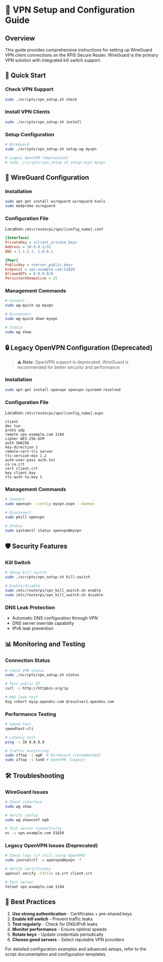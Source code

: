 # 🔐 VPN Setup and Configuration Guide

## Overview

This guide provides comprehensive instructions for setting up WireGuard VPN client connections on the RPi5 Secure Router. WireGuard is the primary VPN solution with integrated kill switch support.

## 🚀 Quick Start

### Check VPN Support
```bash
sudo ./scripts/vpn_setup.sh check
```

### Install VPN Clients
```bash
sudo ./scripts/vpn_setup.sh install
```

### Setup Configuration
```bash
# WireGuard
sudo ./scripts/vpn_setup.sh setup-wg myvpn

# Legacy OpenVPN (deprecated)
# sudo ./scripts/vpn_setup.sh setup-ovpn myvpn
```

## 🔧 WireGuard Configuration

### Installation
```bash
sudo apt-get install wireguard wireguard-tools
sudo modprobe wireguard
```

### Configuration File
Location: `/etc/routerpi/vpn/[config_name].conf`

```ini
[Interface]
PrivateKey = <client_private_key>
Address = 10.0.0.2/32
DNS = 1.1.1.1, 1.0.0.1

[Peer]
PublicKey = <server_public_key>
Endpoint = vpn.example.com:51820
AllowedIPs = 0.0.0.0/0
PersistentKeepalive = 25
```

### Management Commands
```bash
# Connect
sudo wg-quick up myvpn

# Disconnect
sudo wg-quick down myvpn

# Status
sudo wg show
```

## 🔒 Legacy OpenVPN Configuration (Deprecated)

> ⚠️ **Note**: OpenVPN support is deprecated. WireGuard is recommended for better security and performance.

### Installation
```bash
sudo apt-get install openvpn openvpn-systemd-resolved
```

### Configuration File
Location: `/etc/routerpi/vpn/[config_name].ovpn`

```ovpn
client
dev tun
proto udp
remote vpn.example.com 1194
cipher AES-256-GCM
auth SHA256
key-direction 1
remote-cert-tls server
tls-version-min 1.2
auth-user-pass auth.txt
ca ca.crt
cert client.crt
key client.key
tls-auth ta.key 1
```

### Management Commands
```bash
# Connect
sudo openvpn --config myvpn.ovpn --daemon

# Disconnect
sudo pkill openvpn

# Status
sudo systemctl status openvpn@myvpn
```

## 🛡️ Security Features

### Kill Switch
```bash
# Setup kill switch
sudo ./scripts/vpn_setup.sh kill-switch

# Enable/disable
sudo /etc/routerpi/vpn_kill_switch.sh enable
sudo /etc/routerpi/vpn_kill_switch.sh disable
```

### DNS Leak Protection
- Automatic DNS configuration through VPN
- DNS server override capability
- IPv6 leak prevention

## 📊 Monitoring and Testing

### Connection Status
```bash
# Check VPN status
sudo ./scripts/vpn_setup.sh status

# Test public IP
curl -s http://httpbin.org/ip

# DNS leak test
dig +short myip.opendns.com @resolver1.opendns.com
```

### Performance Testing
```bash
# Speed test
speedtest-cli

# Latency test
ping -c 10 8.8.8.8

# Traffic monitoring
sudo iftop -i wg0  # WireGuard (recommended)
sudo iftop -i tun0 # OpenVPN (legacy)
```

## 🛠️ Troubleshooting

### WireGuard Issues
```bash
# Check interface
sudo wg show

# Verify config
sudo wg showconf wg0

# Test server connectivity
nc -u vpn.example.com 51820
```

### Legacy OpenVPN Issues (Deprecated)
```bash
# Check logs (if still using OpenVPN)
sudo journalctl -u openvpn@myvpn -f

# Verify certificates
openssl verify -CAfile ca.crt client.crt

# Test server
telnet vpn.example.com 1194
```

## 🔐 Best Practices

1. **Use strong authentication** - Certificates + pre-shared keys
2. **Enable kill switch** - Prevent traffic leaks
3. **Test regularly** - Check for DNS/IPv6 leaks
4. **Monitor performance** - Ensure optimal speeds
5. **Rotate keys** - Update credentials periodically
6. **Choose good servers** - Select reputable VPN providers

For detailed configuration examples and advanced setups, refer to the script documentation and configuration templates.